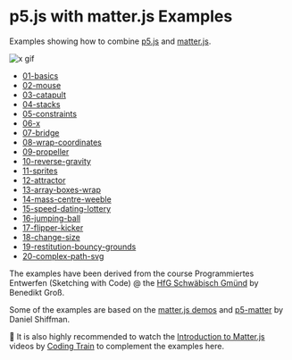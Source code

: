 p5.js with matter.js Examples
=============================

Examples showing how to combine [p5.js](https://p5js.org/) and [matter.js](http://brm.io/matter-js/).

![x gif](https://user-images.githubusercontent.com/480224/44387710-8bf17e80-a526-11e8-972d-43b6e305765e.gif)

* [01-basics](https://b-g.github.io/p5-matter-examples/01-basics/)
* [02-mouse](https://b-g.github.io/p5-matter-examples/02-mouse/)
* [03-catapult](https://b-g.github.io/p5-matter-examples/03-catapult/)
* [04-stacks](https://b-g.github.io/p5-matter-examples/04-stacks/)
* [05-constraints](https://b-g.github.io/p5-matter-examples/05-constraints/)
* [06-x](https://b-g.github.io/p5-matter-examples/06-x/)
* [07-bridge](https://b-g.github.io/p5-matter-examples/07-bridge/)
* [08-wrap-coordinates](https://b-g.github.io/p5-matter-examples/08-wrap-coordinates/)
* [09-propeller](https://b-g.github.io/p5-matter-examples/09-propeller/)
* [10-reverse-gravity](https://b-g.github.io/p5-matter-examples/10-reverse-gravity/)
* [11-sprites](https://b-g.github.io/p5-matter-examples/11-sprites/)
* [12-attractor](https://b-g.github.io/p5-matter-examples/12-attractor/)
* [13-array-boxes-wrap](https://b-g.github.io/p5-matter-examples/13-array-boxes-wrap/)
* [14-mass-centre-weeble](https://b-g.github.io/p5-matter-examples/14-mass-centre-weeble/)
* [15-speed-dating-lottery](https://b-g.github.io/p5-matter-examples/15-speed-dating-lottery/)
* [16-jumping-ball](https://b-g.github.io/p5-matter-examples/16-jumping-ball/)
* [17-flipper-kicker](https://b-g.github.io/p5-matter-examples/17-flipper-kicker/)
* [18-change-size](https://b-g.github.io/p5-matter-examples/18-change-size/)
* [19-restitution-bouncy-grounds](https://b-g.github.io/p5-matter-examples/19-restitution-bouncy-grounds/)
* [20-complex-path-svg](https://b-g.github.io/p5-matter-examples/20-complex-path-svg/)


The examples have been derived from the course Programmiertes Entwerfen (Sketching with Code) @ the [HfG Schwäbisch Gmünd](https://twitter.com/hfggmuend_x/) by Benedikt Groß.

Some of the examples are based on the [matter.js demos](http://brm.io/matter-js/demo) and [p5-matter](https://github.com/shiffman/p5-matter) by Daniel Shiffman.

👀 It is also highly recommended to watch the [Introduction to Matter.js](https://www.youtube.com/watch?v=urR596FsU68&index=21&t=0s&list=PLRqwX-V7Uu6akvoNKE4GAxf6ZeBYoJ4uh) videos by [Coding Train](https://thecodingtrain.com/) to complement the examples here.
